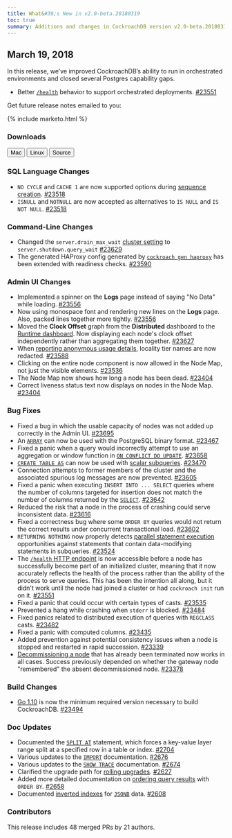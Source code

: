 ```yaml
---
title: What&#39;s New in v2.0-beta.20180319
toc: true
summary: Additions and changes in CockroachDB version v2.0-beta.20180319 since version v2.0-beta.20180312
---
```


## March 19, 2018

In this release, we’ve improved CockroachDB’s ability to run in orchestrated environments and closed several Postgres capability gaps.

- Better [`/health`](../v2.0/monitoring-and-alerting.html) behavior to support orchestrated deployments. [#23551][#23551]

Get future release notes emailed to you:

{% include marketo.html %}

### Downloads

<div id="os-tabs" class="clearfix">
    <a href="https://binaries.cockroachdb.com/cockroach-v2.0-beta.20180319.darwin-10.9-amd64.tgz"><button id="mac" data-eventcategory="mac-binary-release-notes">Mac</button></a>
    <a href="https://binaries.cockroachdb.com/cockroach-v2.0-beta.20180319.linux-amd64.tgz"><button id="linux" data-eventcategory="linux-binary-release-notes">Linux</button></a>
    <a href="https://binaries.cockroachdb.com/cockroach-v2.0-beta.20180319.src.tgz"><button id="source" data-eventcategory="source-release-notes">Source</button></a>
</div>

### SQL Language Changes

- `NO CYCLE` and `CACHE 1` are now supported options during [sequence creation](../v2.0/create-sequence.html). [#23518][#23518]
- `ISNULL` and `NOTNULL` are now accepted as alternatives to `IS NULL` and `IS NOT NULL`. [#23518][#23518]

### Command-Line Changes

- Changed the `server.drain_max_wait` [cluster setting](../v2.0/cluster-settings.html) to `server.shutdown.query_wait` [#23629][#23629]
- The generated HAProxy config generated by [`cockroach gen haproxy`](../v2.0/generate-cockroachdb-resources.html) has been extended with readiness checks. [#23590][#23590]

### Admin UI Changes

- Implemented a spinner on the **Logs** page instead of saying "No Data" while loading. [#23556][#23556]
- Now using monospace font and rendering new lines on the **Logs** page. Also, packed lines together more tightly. [#23556][#23556]
- Moved the **Clock Offset** graph from the **Distributed** dashboard to the [Runtime dashboard](../v2.0/admin-ui-runtime-dashboard.html). Now displaying each node's clock offset independently rather than aggregating them together. [#23627][#23627]
- When [reporting anonymous usage details](../v2.0/diagnostics-reporting.html), locality tier names are now redacted. [#23588][#23588]
- Clicking on the entire node component is now allowed in the Node Map, not just the visible elements. [#23536][#23536]
- The Node Map now shows how long a node has been dead. [#23404][#23404]
- Correct liveness status text now displays on nodes in the Node Map. [#23404][#23404]

### Bug Fixes

- Fixed a bug in which the usable capacity of nodes was not added up correctly in the Admin UI. [#23695][#23695]
- An [`ARRAY`](../v2.0/array.html) can now be used with the PostgreSQL binary format. [#23467][#23467]
- Fixed a panic when a query would incorrectly attempt to use an aggregation or window function in [`ON CONFLICT DO UPDATE`](../v2.0/insert.html#update-values-on-conflict). [#23658][#23658]
- [`CREATE TABLE AS`](../v2.0/create-table-as.html) can now be used with [scalar subqueries](../v2.0/scalar-expressions.html#scalar-subqueries). [#23470][#23470]
- Connection attempts to former members of the cluster and the associated spurious log messages are now prevented. [#23605][#23605]
- Fixed a panic when executing `INSERT INTO ... SELECT` queries where the number of columns targeted for insertion does not match the number of columns returned by the [`SELECT`](../v2.0/select-clause.html). [#23642][#23642]
- Reduced the risk that a node in the process of crashing could serve inconsistent data. [#23616][#23616]
- Fixed a correctness bug where some `ORDER BY` queries would not return the correct results under concurrent transactional load. [#23602][#23602]
- `RETURNING NOTHING` now properly detects [parallel statement execution](../v2.0/parallel-statement-execution.html) opportunities against statements that contain data-modifying statements in subqueries. [#23524][#23524]
- The [`/health` HTTP endpoint](../v2.0/monitoring-and-alerting.html#health-endpoints) is now accessible before a node has successfully become part of an initialized cluster, meaning that it now accurately reflects the health of the process rather than the ability of the process to serve queries. This has been the intention all along, but it didn't work until the node had joined a cluster or had `cockroach init` run on it. [#23551][#23551]
- Fixed a panic that could occur with certain types of casts. [#23535][#23535]
- Prevented a hang while crashing when `stderr` is blocked. [#23484][#23484]
- Fixed panics related to distributed execution of queries with `REGCLASS` casts. [#23482][#23482]
- Fixed a panic with computed columns. [#23435][#23435]
- Added prevention against potential consistency issues when a node is stopped and restarted in rapid succession. [#23339][#23339]
- [Decommissioning a node](../v2.0/remove-nodes.html) that has already been terminated now works in all cases. Success previously depended on whether the gateway node "remembered" the absent decommissioned node. [#23378][#23378]

### Build Changes

- [Go 1.10](https://golang.org/dl/) is now the minimum required version necessary to build CockroachDB. [#23494][#23494]

### Doc Updates

- Documented the [`SPLIT AT`](../v2.0/split-at.html) statement, which forces a key-value layer range split at a specified row in a table or index. [#2704](https://github.com/cockroachdb/docs/pull/2704)
- Various updates to the [`IMPORT`](../v2.0/import.html) documentation. [#2676](https://github.com/cockroachdb/docs/pull/2676)
- Various updates to the [`SHOW TRACE`](../v2.0/show-trace.html) documentation. [#2674](https://github.com/cockroachdb/docs/pull/2674)
- Clarified the upgrade path for [rolling upgrades](../v2.0/upgrade-cockroach-version.html). [#2627](https://github.com/cockroachdb/docs/pull/2627)
- Added more detailed documentation on [ordering query results](../v2.0/query-order.html) with `ORDER BY`. [#2658](https://github.com/cockroachdb/docs/pull/2658)
- Documented [inverted indexes](../v2.0/inverted-indexes.html) for [`JSONB`](../v2.0/jsonb.html) data. [#2608](https://github.com/cockroachdb/docs/pull/2608)

### Contributors

This release includes 48 merged PRs by 21 authors.

[#23339]: https://github.com/cockroachdb/cockroach/pull/23339
[#23378]: https://github.com/cockroachdb/cockroach/pull/23378
[#23404]: https://github.com/cockroachdb/cockroach/pull/23404
[#23435]: https://github.com/cockroachdb/cockroach/pull/23435
[#23467]: https://github.com/cockroachdb/cockroach/pull/23467
[#23470]: https://github.com/cockroachdb/cockroach/pull/23470
[#23482]: https://github.com/cockroachdb/cockroach/pull/23482
[#23484]: https://github.com/cockroachdb/cockroach/pull/23484
[#23494]: https://github.com/cockroachdb/cockroach/pull/23494
[#23518]: https://github.com/cockroachdb/cockroach/pull/23518
[#23524]: https://github.com/cockroachdb/cockroach/pull/23524
[#23535]: https://github.com/cockroachdb/cockroach/pull/23535
[#23536]: https://github.com/cockroachdb/cockroach/pull/23536
[#23551]: https://github.com/cockroachdb/cockroach/pull/23551
[#23556]: https://github.com/cockroachdb/cockroach/pull/23556
[#23588]: https://github.com/cockroachdb/cockroach/pull/23588
[#23590]: https://github.com/cockroachdb/cockroach/pull/23590
[#23602]: https://github.com/cockroachdb/cockroach/pull/23602
[#23605]: https://github.com/cockroachdb/cockroach/pull/23605
[#23616]: https://github.com/cockroachdb/cockroach/pull/23616
[#23627]: https://github.com/cockroachdb/cockroach/pull/23627
[#23629]: https://github.com/cockroachdb/cockroach/pull/23629
[#23642]: https://github.com/cockroachdb/cockroach/pull/23642
[#23658]: https://github.com/cockroachdb/cockroach/pull/23658
[#23695]: https://github.com/cockroachdb/cockroach/pull/23695
